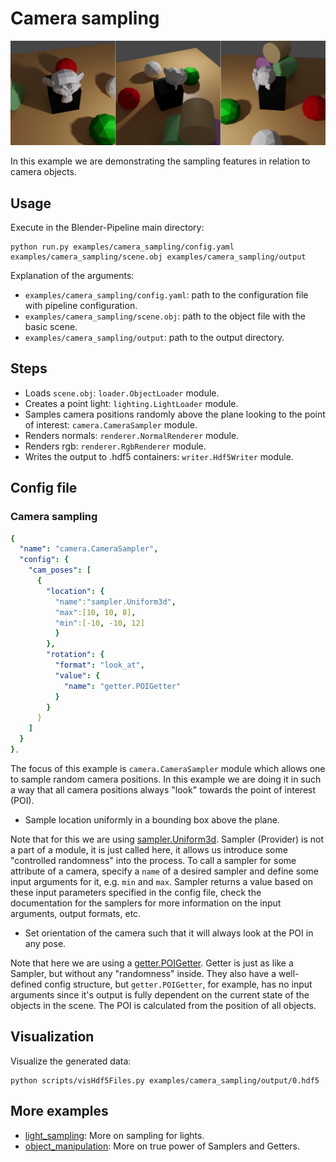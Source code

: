 # Camera sampling

![](rendering.png)

In this example we are demonstrating the sampling features in relation to camera objects.

## Usage

Execute in the Blender-Pipeline main directory:

```
python run.py examples/camera_sampling/config.yaml examples/camera_sampling/scene.obj examples/camera_sampling/output
```

Explanation of the arguments:
* `examples/camera_sampling/config.yaml`: path to the configuration file with pipeline configuration.
* `examples/camera_sampling/scene.obj`: path to the object file with the basic scene.
* `examples/camera_sampling/output`: path to the output directory.

## Steps

* Loads `scene.obj`: `loader.ObjectLoader` module.
* Creates a point light: `lighting.LightLoader` module.
* Samples camera positions randomly above the plane looking to the point of interest: `camera.CameraSampler` module.
* Renders normals: `renderer.NormalRenderer` module.
* Renders rgb: `renderer.RgbRenderer` module.
* Writes the output to .hdf5 containers: `writer.Hdf5Writer` module.

## Config file

### Camera sampling

```yaml
{
  "name": "camera.CameraSampler",
  "config": {
    "cam_poses": [
      {
        "location": {
          "name":"sampler.Uniform3d",
          "max":[10, 10, 8],
          "min":[-10, -10, 12]
          }
        },
        "rotation": {
          "format": "look_at",
          "value": {
            "name": "getter.POIGetter"
          }
        }
      }
    ]
  }
},
```

The focus of this example is `camera.CameraSampler` module which allows one to sample random camera positions. 
In this example we are doing it in such a way that all camera positions always "look" towards the point of interest (POI).

* Sample location uniformly in a bounding box above the plane.

Note that for this we are using [sampler.Uniform3d](../../src/provider/sampler). Sampler (Provider) is not a part of a module, it is just called here, it allows us introduce some "controlled randomness" into the process.
To call a sampler for some attribute of a camera, specify a `name` of a desired sampler and define some input arguments for it, e.g. `min` and `max`.
Sampler returns a value based on these input parameters specified in the config file, check the documentation for the samplers for more information on the input arguments, output formats, etc.

* Set orientation of the camera such that it will always look at the POI in any pose.

Note that here we are using a [getter.POIGetter](../../src/provider/getter). Getter is just as like a Sampler, but without any "randomness" inside.
They also have a well-defined config structure, but `getter.POIGetter`, for example, has no input arguments since it's output is fully dependent on the current state of the objects in the scene.
The POI is calculated from the position of all objects.
 
## Visualization

Visualize the generated data:

```
python scripts/visHdf5Files.py examples/camera_sampling/output/0.hdf5
```

## More examples

* [light_sampling](../light_sampling): More on sampling for lights.
* [object_manipulation](../object_manipulation): More on true power of Samplers and Getters.